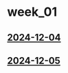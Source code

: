# week_01 <!-- markmap: foldAll -->
## [2024-12-04](2024-12-04/2024-12-04.html)
## [2024-12-05](2024-12-05/2024-12-05.html)
